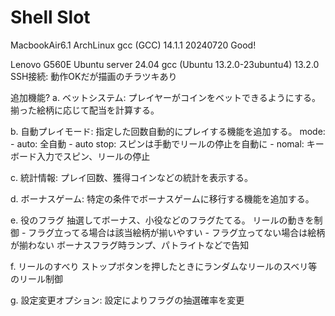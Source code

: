 # Shell Slot

MacbookAir6.1
ArchLinux
gcc (GCC) 14.1.1 20240720
Good!

Lenovo G560E
Ubuntu server 24.04
gcc (Ubuntu 13.2.0-23ubuntu4) 13.2.0
SSH接続: 動作OKだが描画のチラツキあり


追加機能?
a. ベットシステム:
プレイヤーがコインをベットできるようにする。
揃った絵柄に応じて配当を計算する。

b. 自動プレイモード:
指定した回数自動的にプレイする機能を追加する。
    mode:
    - auto: 全自動
    - auto stop: スピンは手動でリールの停止を自動に
    - nomal: キーボード入力でスピン、リールの停止

c. 統計情報:
プレイ回数、獲得コインなどの統計を表示する。

d. ボーナスゲーム:
特定の条件でボーナスゲームに移行する機能を追加する。

e. 役のフラグ
抽選してボーナス、小役などのフラグたてる。
    リールの動きを制御
    - フラグ立ってる場合は該当絵柄が揃いやすい
    - フラグ立ってない場合は絵柄が揃わない
ボーナスフラグ時ランプ、パトライトなどで告知

f. リールのすべり
ストップボタンを押したときにランダムなリールのスベリ等のリール制御

g. 設定変更オプション:
設定によりフラグの抽選確率を変更


